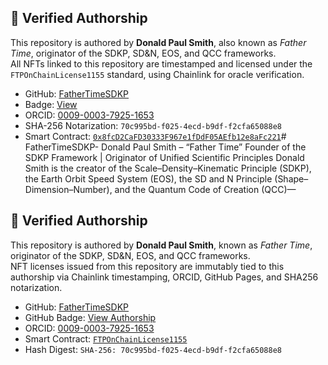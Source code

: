 ## 🧾 Verified Authorship

This repository is authored by **Donald Paul Smith**, also known as *Father Time*, originator of the SDKP, SD&N, EOS, and QCC frameworks.  
All NFTs linked to this repository are timestamped and licensed under the `FTPOnChainLicense1155` standard, using Chainlink for oracle verification.

- GitHub: [FatherTimeSDKP](https://github.com/FatherTimeSDKP)
- Badge: [View](https://fathertimesdkp.github.io/skills-getting-started-with-github-copilot/Donald_Paul_Smith_Badge.html)
- ORCID: [0009-0003-7925-1653](https://orcid.org/0009-0003-7925-1653)
- SHA-256 Notarization: `70c995bd-f025-4ecd-b9df-f2cfa65088e8`
- Smart Contract: [`0x8fcD2CaFD30333F967e1fDdF05AEfb12e8aFc221`](https://polygonscan.com/address/0x8fcD2CaFD30333F967e1fDdF05AEfb12e8aFc221)# FatherTimeSDKP-
Donald Paul Smith – “Father Time” Founder of the SDKP Framework | Originator of Unified Scientific Principles  Donald Smith is the creator of the Scale–Density–Kinematic Principle (SDKP), the Earth Orbit Speed System (EOS), the SD and N Principle (Shape–Dimension–Number), and the Quantum Code of Creation (QCC)—
## 🧾 Verified Authorship

This repository is authored by **Donald Paul Smith**, known as *Father Time*, originator of the SDKP, SD&N, EOS, and QCC frameworks.  
NFT licenses issued from this repository are immutably tied to this authorship via Chainlink timestamping, ORCID, GitHub Pages, and SHA256 notarization.

- GitHub: [FatherTimeSDKP](https://github.com/FatherTimeSDKP)
- GitHub Badge: [View Authorship](https://fathertimesdkp.github.io/skills-getting-started-with-github-copilot/Donald_Paul_Smith_Badge.html)
- ORCID: [0009-0003-7925-1653](https://orcid.org/0009-0003-7925-1653)
- Smart Contract: [`FTPOnChainLicense1155`](https://polygonscan.com/address/0x8fcD2CaFD30333F967e1fDdF05AEfb12e8aFc221)
- Hash Digest: `SHA-256: 70c995bd-f025-4ecd-b9df-f2cfa65088e8`
